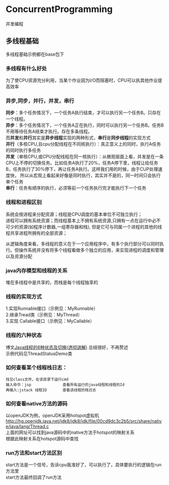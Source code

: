 # ConcurrentProgramming
并发编程
## 多线程基础
多线程基础示例都在base包下
### 多线程有什么好处
为了使CPU资源充分利用，当某个作业因为I/O而阻塞时，CPU可以执其他作业提高效率
### 异步,同步，并行，并发，串行
**同步**：多个任务情况下，一个任务A执行结束，才可以执行另一个任务B。只存在一个线程。  
**异步**：多个任务情况下，一个任务A正在执行，同时可以执行另一个任务B。任务B不用等待任务A结束才执行。存在多条线程。   
而**并发**和**并行**其实是**异步线程**实现的两种形式，**串行**是**同步线程**的实现方式  
**并行**（多核CPU,且cpu分配线程在不同核执行）：真正意义上的同时，执行A任务的同时执行多任务  
**并发**（单核CPU,或CPU分配线程在同一核执行）：从微观层面上看，并发是在一条CPU上不停的切换任务。比如任务A执行了20%，任务A停下里，线程让给任务B，任务执行了30%停下，再让任务A执行。这样我们用的时候，由于CUP处理速度快，
所以从宏观上看起来好像是同时执行，其实并不是的，同一时间只会执行单个任务  
**串行**：任务有顺序的执行，必须等前一个任务执行完才能执行下一个任务
### 线程和进程区别
系统会按进程来分配资源；线程是CPU调度的基本单位不可独立执行；  
进程可以拥有系统资源；而线程基本上不拥有系统资源,只拥有一点在运行中必不可少的资源(如程序计数器,一组寄存器和栈),
但是它可与同属一个进程的其他的线程共享进程所拥有的全部资源；

从逻辑角度来看，多线程的意义在于一个应用程序中，有多个执行部分可以同时执行。但操作系统并没有将多个线程看做多个独立的应用，来实现进程的调度和管理以及资源分配
### java内存模型和线程的关系
堆在多线程中是共享的，而栈是每个线程独享的
### 线程的实现方式
1.实现Runnable接口（示例见：MyRunnable）   
2.继承Tread类（示例见：MyThread）  
3.实现 Callable接口（示例见：MyCallable）
### 线程的六种状态
博文[Java线程的6种状态及切换(透彻讲解)](https://blog.csdn.net/pange1991/article/details/53860651) 总结很好，不再赘述   
示例代码见ThreadStatusDemo类
### 如何查看某个线程栈日志：
```
找见class文件，在该目录下运行cmd  
输入命令：jsp              查看所有运行的java线程和线程的Id  
再输入:jstack 线程ID       查看该线程的栈日志 
```
### 如何查看native方法的源码
以openJDK为例，openJDK采用hotspot虚拟机  
http://hg.openjdk.java.net/jdk8/jdk8/jdk/file/00cd9dc3c2b5/src/share/native/java/lang/Thread.c  
上面的网址可以找到java源码中的native方法于hotspot的映射关系  
根据此映射关系在hotspot源码中查找 
### run方法和start方法区别
start方法是一个信号，告诉cpu我准好了，可以执行了，具体要执行的逻辑在run方法里   
start方法最终回调了run方法  


